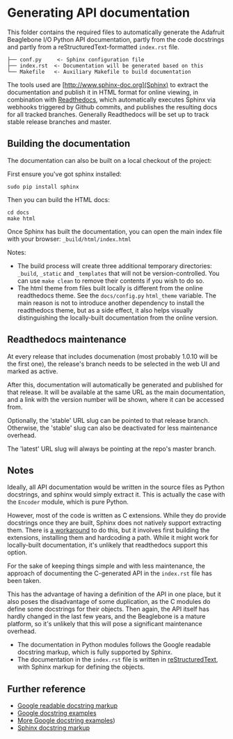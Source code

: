 # Generating API documentation 

This folder contains the required files to automatically generate the Adafruit Beaglebone I/O Python API documentation, partly from the code docstrings and partly from a reStructuredText-formatted `index.rst` file.

```
├── conf.py     <- Sphinx configuration file
├── index.rst  <- Documentation will be generated based on this
└── Makefile   <- Auxiliary Makefile to build documentation
```

The tools used are [http://www.sphinx-doc.org](Sphinx) to extract the documentation and publish it in HTML format for online viewing, in combination with [Readthedocs](http://readthedocs.io), which automatically executes Sphinx via webhooks triggered by Github commits, and publishes the resulting docs for all tracked branches. Generally Readthedocs will be set up to track stable release branches and master.

## Building the documentation

The documentation can also be built on a local checkout of the project:

First ensure you've got sphinx installed:

```
sudo pip install sphinx
```

Then you can build the HTML docs:

```
cd docs
make html
```

Once Sphinx has built the documentation, you can open the main index file with your browser: `_build/html/index.html`

Notes:

- The build process will create three additional temporary directories: `_build`, `_static` and `_templates` that will not be version-controlled. You can use `make clean` to remove their contents if you wish to do so.
- The html theme from files built locally is different from the online readthedocs theme. See the `docs/config.py` `html_theme` variable. The main reason is not to introduce another dependency to install the readthedocs theme, but as a side effect, it also helps visually distinguishing the locally-built documentation from the online version.

## Readthedocs maintenance

At every release that includes documenation (most probably 1.0.10 will be the first one), the release's branch needs to be selected in the web UI and marked as active.

After this, documentation will automatically be generated and published for that release. It will be available at the same URL as the main documentation, and a link with the version number will be shown, where it can be accessed from.

Optionally, the 'stable' URL slug can be pointed to that release branch. Otherwise, the 'stable' slug can also be deactivated for less maintenance overhead.

The 'latest' URL slug will always be pointing at the repo's master branch.

## Notes

Ideally, all API documentation would be written in the source files as Python docstrings, and sphinx would simply extract it. This is actually the case with the `Encoder` module, which is pure Python.

However, most of the code is written as C extensions. While they do provide docstrings once they are built, Sphinx does not natively support extracting them. There is [a workaround](https://stackoverflow.com/a/30110104/9022675) to do this, but it involves first building the extensions, installing them and hardcoding a path. While it might work for locally-built documentation, it's unlikely that readthedocs support this option.

For the sake of keeping things simple and with less maintenance, the approach of documenting the C-generated API in the `index.rst` file has been taken.

This has the advantage of having a definition of the API in one place, but it also poses the disadvantage of some duplication, as the C modules do define some docstrings for their objects. Then again, the API itself has hardly changed in the last few years, and the Beaglebone is a mature platform, so it's unlikely that this will pose a significant maintenance overhead.

- The documentation in Python modules follows the Google readable docstring markup, which is fully supported by Sphinx.
- The documentation in the `index.rst` file is written in [reStructuredText](http://docutils.sourceforge.net/rst.html), with Sphinx markup for defining the objects. 

## Further reference

- [Google readable docstring markup](https://google.github.io/styleguide/pyguide.html?showone=Comments#Comments)
- [Google docstring examples](http://sphinxcontrib-napoleon.readthedocs.io/en/latest/example_google.html)
- [More Google docstring examples](http://sphinxcontrib-napoleon.readthedocs.io/en/latest/example_google.html))
- [Sphinx docstring markup](http://www.sphinx-doc.org/en/stable/domains.html#the-python-domain)


